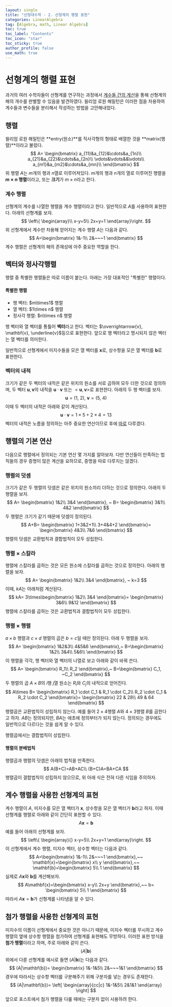 ```yaml
---
layout: single
title: "선형대수학 - 2. 선형계의 행렬 표현"
categories: LinearAlgebra
tag: [Algebra, math, Linear Algebra]
toc: true
toc_label: "Contents"
toc_icon: "star"
toc_sticky: true
author_profile: false
use_math: true
---
```


# 선형계의 행렬 표현

과거의 여러 수학자들이 선형계를 연구하는 과정에서 <a href="#">계수들 간의 계산</a>을 통해 선형계의 해의 개수를 판별할 수 있음을 발견하였다. 윌리엄 로원 해밀턴은 이러한 점을 차용하여 계수들과 변수들을 분리해서 작성하는 방법을 고안해내었다. 

## 행렬

윌리엄 로원 해밀턴은 **entry(원소)**를 직사각형의 형태로 배열한 것을 **matrix(행렬)**이라고 불렀다.
$$
A=
\begin{bmatrix}
a_{11}&a_{12}&\cdots&a_{1n}\\
a_{21}&a_{22}&\cdots&a_{2n}\\
\vdots&\vdots&&\vdots\\
a_{m1}&a_{m2}&\cdots&a_{mn}\\
\end{bmatrix}
$$
위 행렬 $A$는 $m$개의 행과 $n$열로 이루어져있다. $m$개의 행과 $n$개의 열로 이루어진 행렬을 **$m\times n$ 행렬**이라고, 또는 **크기**가 $m\times n$라고 한다.

### 계수 행렬

선형계의 계수를 나열한 행렬을 계수 행렬이라고 한다. 일반적으로 $A$를 사용하여 표현한다. 아래의 선형계를 보자.
$$
\left\{ \begin{array}\\
x-y=5\\
2x+y=1
\end{array}\right.
$$
위 선형계에서 계수만 차용해 얻어지는 계수 행렬 $A$는 다음과 같다.
$$
A=\begin{bmatrix}
1&-1\\
2&~~~1
\end{bmatrix}
$$
계수 행렬은 선형계의 해의 존재성에 아주 중요한 역할을 한다.

## 벡터와 정사각행렬

행렬 중 특별한 행렬들은 따로 이름이 붙는다. 아래는 가장 대표적인 "특별한" 행렬이다.

<div class="notice--info">
    <h4>
        특별한 행렬
    </h4>
    <ul>
        <li>행 벡터: $m\times1$ 행렬</li>
        <li>열 벡터: $1\times n$ 행렬</li>
        <li>정사각 행렬: $n\times n$ 행렬</li>
    </ul>
</div>

행 벡터와 열 벡터를 통틀어 **벡터**라고 한다. 벡터는 $\overrightarrow{v}, \mathbf{v}, \underline{v}$등으로 표현한다. 앞으로 행 벡터라고 명시되지 않은 벡터는 열 벡터를 의미한다.

일반적으로 선형계에서 미지수들을 모은 열 벡터를 $\mathbf{x}$로, 상수항을 모은 열 벡터를 $\mathbf{b}$로 표현한다.

### 벡터의 내적

크기가 같은 두 벡터의 내적은 같은 위치의 원소를 서로 곱하여 모두 더한 것으로 정의하며, 두 벡터 $\mathbf{u}, \mathbf{v}$의 내적을 $\mathbf{u} \cdot \mathbf{v}$ 또는 $<\mathbf{u}, \mathbf{v}>$로 표현한다. 아래의 두 행 벡터를 보자.
$$
\mathbf{u}=(1,~2),~ \mathbf{v}=(5,~4)
$$
이때 두 벡터의 내적은 아래와 같이 계산된다.
$$
\mathbf{u} \cdot \mathbf{v}=1\times5+2\times4=13
$$
벡터의 내적은 노름을 정의하는 아주 중요한 연산이므로 후에 <a href="#">따로</a> 다루겠다.

## 행렬의 기본 연산

다음으로 행렬에서 정의되는 기본 연산 몇 가지를 알아보자. 다만 연산들이 만족하는 법칙들의 경우 증명이 많은 계산을 요하므로, 증명을 따로 다루지는 않겠다.

### 행렬의 덧셈

크기가 같은 두 행렬의 덧셈은 같은 위치의 원소끼리 더하는 것으로 정의한다. 아래의 두 행렬을 보자.
$$
A=
\begin{bmatrix}
1&2\\
3&4
\end{bmatrix}, ~
B=
\begin{bmatrix}
3&1\\
4&2
\end{bmatrix}
$$
두 행렬은 크기가 같기 때문에 덧셈이 정의된다.
$$
A+B=
\begin{bmatrix}
1+3&2+1\\
3+4&4+2
\end{bmatrix}=
\begin{bmatrix}
4&3\\
7&6
\end{bmatrix}
$$
행렬의 덧셈은 교환법칙과 결합법칙이 모두 성립한다.

### 행렬 $\times$ 스칼라

행렬에 스칼라를 곱하는 것은 모든 원소에 스칼라를 곱하는 것으로 정의한다. 아래의 행렬을 보자.
$$
A=
\begin{bmatrix}
1&2\\
3&4
\end{bmatrix}, ~
k=3
$$
이때, $kA$는 아래처럼 계산된다.
$$
kA=
3\times\begin{bmatrix}
1&2\\
3&4
\end{bmatrix}=
\begin{bmatrix}
3&6\\
9&12
\end{bmatrix}
$$
행렬에 스칼라를 곱하는 것은 교환법칙과 결합법칙이 모두 성립한다.

### 행렬 $\times$ 행렬

$a\times b$ 행렬과 $c\times d$ 행렬의 곱은 $b=c$일 때만 정의된다. 아래 두 행렬을 보자.
$$
A=
\begin{bmatrix}
1&2&3\\
4&5&6
\end{bmatrix},~
B=\begin{bmatrix}
1&2\\
3&4\\
5&6\\
\end{bmatrix}
$$
이 행렬을 각각, 행 벡터와 열 벡터의 나열로 보고 아래와 같이 바꿔 쓴다.
$$
A=
\begin{bmatrix}
R_1\\
R_2
\end{bmatrix},~
B=\begin{bmatrix}
C_1, ~C_2
\end{bmatrix}
$$
두 행렬의 곱 $A\times B$의 $i$행 $j$열 원소는 $R_i$와 $C_j$의 내적으로 얻어진다.
$$
A\times B=
\begin{bmatrix}
R_1 \cdot C_1 & R_1 \cdot C_2\\
R_2 \cdot C_1 & R_2 \cdot C_2
\end{bmatrix}=
\begin{bmatrix}
22 & 28\\
49 & 64
\end{bmatrix}
$$
행렬곱은 교환법칙이 성립하지 않는다. 예를 들어 $2\times4$행렬 $A$와 $4\times3$행렬 $B$를 곱한다고 하자. $AB$는 정의되지만, $BA$는 애초에 정의부터가 되지 않는다. 정의되는 경우에도 일반적으로 다르다는 것을 쉽게 알 수 있다.

행렬곱에서는 결합법칙이 성립한다.

#### 행렬의 분배법칙

행렬곱과 행렬의 덧셈은 아래의 법칙을 만족한다.
$$
A(B+C)=AB+AC\\
(B+C)A=BA+CA
$$
행렬곱이 결합법칙이 성립하지 않으므로, 위 아래 식은 전혀 다른 식임을 주의하자.

## 계수 행렬을 사용한 선형계의 표현

계수 행렬이 $A$, 미지수를 모은 열 벡터가 $\mathbf{x}$, 상수항을 모은 열 벡터가 $\mathbf{b}$라고 하자. 이때 선형계를 행렬로 아래와 같이 간단히 표현할 수 있다.
$$
A\mathbf{x}=\mathbf{b}
$$
예를 들어 아래의 선형계를 보자.
$$
\left\{ \begin{array}{}
x-y=5\\
2x+y=1
\end{array}\right.
$$
이 선형계에서 계수 행렬, 미지수 벡터, 상수항 벡터는 다음과 같다.
$$
A=\begin{bmatrix}
1&-1\\
2&~~~1
\end{bmatrix},~~
\mathbf{x}=\begin{bmatrix}
x\\
y
\end{bmatrix},~~
\mathbf{b}=\begin{bmatrix}
5\\
1
\end{bmatrix}
$$
실제로 $A\mathbf{x}$와 $\mathbf{b}$를 계산해보자.
$$
A\mathbf{x}=\begin{bmatrix}
x-y\\
2x+y
\end{bmatrix},~~
b=
\begin{bmatrix}
5\\
1
\end{bmatrix}
$$
따라서 $A\mathbf{x}=\mathbf{b}$가 선형계를 나타냄을 알 수 있다.

## 첨가 행렬을 사용한 선형계의 표현

미지수의 이름이 선형계에서 중요한 것은 아니기 때문에, 미지수 벡터를 무시하고 계수 행렬의 옆에 상수항 행렬을 첨가하여 선형계를 표현해도 무방하다. 이러한 표현 방식을 **첨가 행렬**이라고 하며, 주로 아래와 같이 쓴다.
$$
(A|\mathbf{b})
$$
위에서 다룬 선형계를 예시로 들면 $(A|\mathbf{b})$는 다음과 같다.
$$
(A|\mathbf{b})=
\begin{bmatrix}
1&-1&5\\
2&~~~1&1
\end{bmatrix}
$$
경우에 따라서는 상수항 벡터를 구분해주기 위해 구분자를 넣는 경우도 존재한다.
$$
(A|\mathbf{b})=
\left[
	\begin{array}{cc|c}
		1&-1&5\\
		2&1&1
	\end{array}
\right]
$$
앞으로 포스트에서 첨가 행렬을 다룰 때에는 구분자 없이 사용하려 한다.

